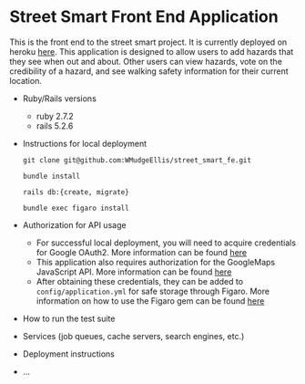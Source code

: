 # Street Smart Front End Application

This is the front end to the street smart project. It is currently deployed on heroku [here](https://street-smart-fe.herokuapp.com/). This application is designed to allow users to add hazards that they see when out and about. Other users can view hazards, vote on the credibility of a hazard, and see walking safety information for their current location.

* Ruby/Rails versions

  - ruby 2.7.2 
  - rails 5.2.6

* Instructions for local deployment
  
  ```
  git clone git@github.com:WMudgeEllis/street_smart_fe.git
  
  bundle install 
  
  rails db:{create, migrate}

  bundle exec figaro install
  
  ```
  
* Authorization for API usage
  
  - For successful local deployment, you will need to acquire credentials for Google OAuth2. More information can be found [here](https://developers.google.com/identity/protocols/oauth2)
  - This application also requires authorization for the GoogleMaps JavaScript API. More information can be found [here](https://developers.google.com/maps/documentation/javascript/overview)
  - After obtaining these credentials, they can be added to `config/application.yml` for safe storage through Figaro. More information on how to use the Figaro gem can be found [here](https://github.com/laserlemon/figaro)


* How to run the test suite

* Services (job queues, cache servers, search engines, etc.)

* Deployment instructions

* ...
